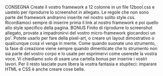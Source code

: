 CONSEGNA
Create il vostro framework a 12 colonne in un file 12bool.css e uastelo per riprodurre lo screenshot in allegato.
Le regole che non sono parte del framework andranno inserite nel nostro solito style.css.
Ricordiamoci sempre di inserire prima il link al nostro framework e poi quello allo style specifico della pagina.
BONUS
Finito di riprodurre lo screenshot allegato, provate a impadronirvi del vostro micro-framework giocandoci un po'. Potete usarlo per fare della pixel-art, o creare un layout dimostrativo o qualcunque cosa vi venga in mente.
Come quando suonate uno strumento, la fase di creazione viene sempre quando dimenticate che lo strumento non sia parte del vostro corpo e lo usate per esprimervi come usereste la vostra voce.  Vi chiediamo solo di usare una cartella bonus  per inserire i vostri lavori.
Per il resto lasciate pure libera la vostra fantasia e stupiteci: imparare HTML e CSS è anche creare cose belle.
